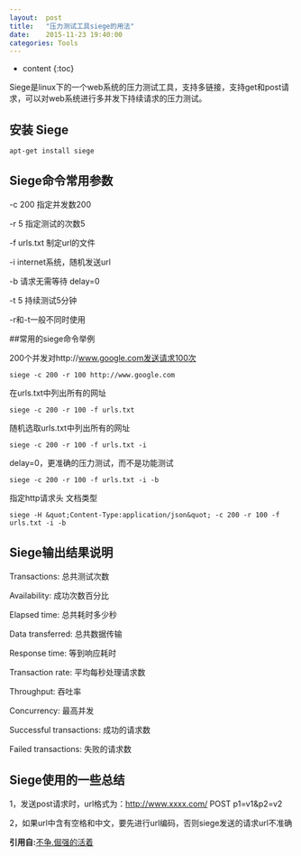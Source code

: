```yaml
---
layout:  post
title:   "压力测试工具siege的用法"
date:    2015-11-23 19:40:00
categories: Tools
---
```

* content
{:toc}

Siege是linux下的一个web系统的压力测试工具，支持多链接，支持get和post请求，可以对web系统进行多并发下持续请求的压力测试。

## 安装 Siege

    apt-get install siege 
    
## Siege命令常用参数

-c 200 指定并发数200

-r 5 指定测试的次数5

-f urls.txt 制定url的文件

-i internet系统，随机发送url

-b 请求无需等待 delay=0

-t 5 持续测试5分钟

-r和-t一般不同时使用

##常用的siege命令举例

200个并发对http://www.google.com发送请求100次

    siege -c 200 -r 100 http://www.google.com

在urls.txt中列出所有的网址

    siege -c 200 -r 100 -f urls.txt

随机选取urls.txt中列出所有的网址

    siege -c 200 -r 100 -f urls.txt -i

delay=0，更准确的压力测试，而不是功能测试

    siege -c 200 -r 100 -f urls.txt -i -b

指定http请求头 文档类型

    siege -H &quot;Content-Type:application/json&quot; -c 200 -r 100 -f urls.txt -i -b

## Siege输出结果说明

Transactions: 总共测试次数

Availability: 成功次数百分比

Elapsed time: 总共耗时多少秒

Data transferred: 总共数据传输

Response time: 等到响应耗时

Transaction rate: 平均每秒处理请求数

Throughput: 吞吐率

Concurrency: 最高并发

Successful transactions: 成功的请求数

Failed transactions: 失败的请求数

## Siege使用的一些总结

1，发送post请求时，url格式为：http://www.xxxx.com/ POST p1=v1&p2=v2

2，如果url中含有空格和中文，要先进行url编码，否则siege发送的请求url不准确

**引用自:**[不争.倔强的活着](http://buzheng.org/blog/usage-of-siege.html)